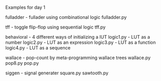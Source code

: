 Examples for day 1

fulladder - fullader using combinational logic
  fulladder.py

tff - toggle flip-flop using sequential logic
  tff.py

behavioral - 4 different ways of initializing a lUT
  logic1.py - LUT as a number
  logic2.py - LUT as an expression
  logic3.py - LUT as a function
  logic4.py - LUT as a sequence

wallace - pop-count by meta-programming wallace trees 
  wallace.py
  pop8.py
  pop.py

siggen - signal generater
 square.py
 sawtooth.py
